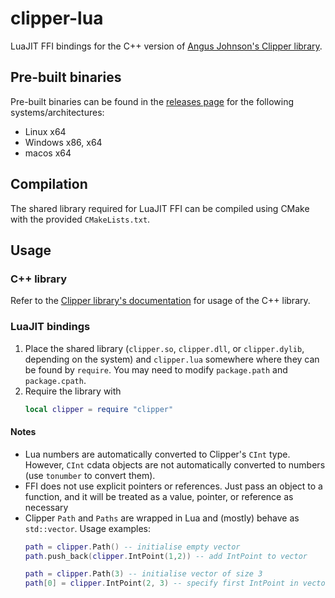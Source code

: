 # clipper-lua
LuaJIT FFI bindings for the C++ version of [Angus Johnson's Clipper library](https://sourceforge.net/projects/polyclipping/).

## Pre-built binaries
Pre-built binaries can be found in the [releases page](https://github.com/apicici/clipper-luajit-ffi/releases) for the following systems/architectures:
* Linux x64
* Windows x86, x64
* macos x64

## Compilation
The shared library required for LuaJIT FFI can be compiled using CMake with the provided `CMakeLists.txt`.

## Usage
### C++ library
Refer to the [Clipper library's documentation](http://www.angusj.com/delphi/clipper/documentation/Docs/_Body.htm) for usage of the C++ library.

### LuaJIT bindings
1. Place the shared library (`clipper.so`, `clipper.dll`, or `clipper.dylib`, depending on the system) and `clipper.lua` somewhere where they can be found by ```require```. You may need to modify ```package.path``` and ```package.cpath```.
2. Require the library with
	```lua
	local clipper = require "clipper"
	```
#### Notes
* Lua numbers are automatically converted to Clipper's ```CInt``` type. However, ```CInt``` cdata objects are not automatically converted to numbers (use ```tonumber``` to convert them).
* FFI does not use explicit pointers or references. Just pass an object to a function, and it will be treated as a value, pointer, or reference as necessary
* Clipper ```Path``` and ```Paths``` are wrapped in Lua and (mostly) behave as ```std::vector```. Usage examples:
  ```lua
  path = clipper.Path() -- initialise empty vector
  path.push_back(clipper.IntPoint(1,2)) -- add IntPoint to vector
  
  path = clipper.Path(3) -- initialise vector of size 3
  path[0] = clipper.IntPoint(2, 3) -- specify first IntPoint in vector
  ```
